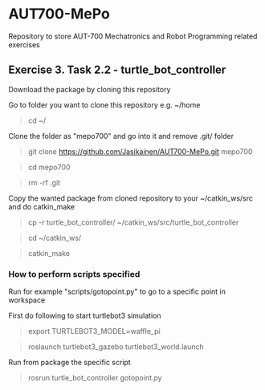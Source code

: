# AUT700-MePo
Repository to store AUT-700 Mechatronics and Robot Programming related exercises


## Exercise 3. Task 2.2 - turtle_bot_controller
Download the package by cloning this repository

Go to folder you want to clone this repository e.g. ~/home
> cd ~/

Clone the folder as "mepo700" and go into it and remove .git/ folder
> git clone https://github.com/Jasikainen/AUT700-MePo.git mepo700

> cd mepo700

> rm -rf .git

Copy the wanted package from cloned repository to your ~/catkin_ws/src and do catkin_make
> cp -r turtle_bot_controller/ ~/catkin_ws/src/turtle_bot_controller

> cd ~/catkin_ws/

> catkin_make


### How to perform scripts specified
Run for example "scripts/gotopoint.py" to go to a specific point in workspace

First do following to start turtlebot3 simulation
> export TURTLEBOT3_MODEL=waffle_pi

> roslaunch turtlebot3_gazebo turtlebot3_world.launch

Run from package the specific script
> rosrun turtle_bot_controller gotopoint.py <float1> <float2>


